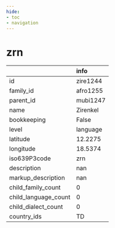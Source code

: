```yaml
---
hide:
- toc
- navigation
---
```

# zrn
|                      | info     |
|:---------------------|:---------|
| id                   | zire1244 |
| family_id            | afro1255 |
| parent_id            | mubi1247 |
| name                 | Zirenkel |
| bookkeeping          | False    |
| level                | language |
| latitude             | 12.2275  |
| longitude            | 18.5374  |
| iso639P3code         | zrn      |
| description          | nan      |
| markup_description   | nan      |
| child_family_count   | 0        |
| child_language_count | 0        |
| child_dialect_count  | 0        |
| country_ids          | TD       |